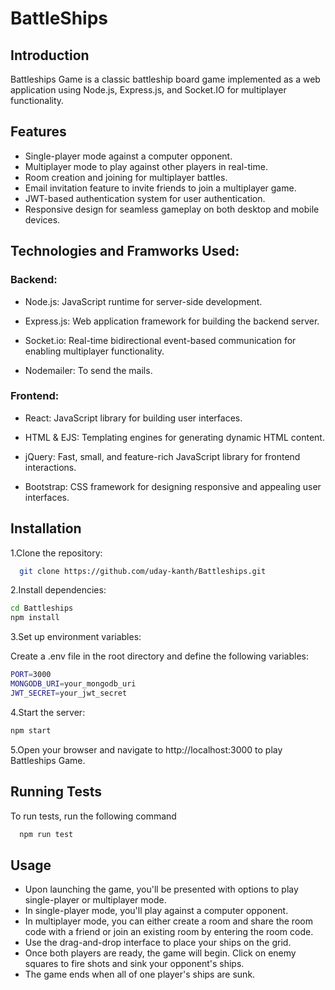 # BattleShips
## Introduction
Battleships Game is a classic battleship board game implemented as a web application using Node.js, Express.js, and Socket.IO for multiplayer functionality.

## Features
- Single-player mode against a computer opponent.
- Multiplayer mode to play against other players in real-time.
- Room creation and joining for multiplayer battles.
- Email invitation feature to invite friends to join a multiplayer game.
- JWT-based authentication system for user authentication.
- Responsive design for seamless gameplay on both desktop and mobile devices.
 

## Technologies and Framworks Used:

### Backend:

- Node.js: JavaScript runtime for server-side development.

- Express.js: Web application framework for building the backend server.

- Socket.io: Real-time bidirectional event-based communication for enabling multiplayer functionality.

- Nodemailer: To send the mails.

### Frontend:

- React: JavaScript library for building user interfaces.

- HTML & EJS: Templating engines for generating dynamic HTML content.

- jQuery: Fast, small, and feature-rich JavaScript library for frontend interactions.

- Bootstrap: CSS framework for designing responsive and appealing user interfaces.
## Installation

1.Clone the repository:

```bash
  git clone https://github.com/uday-kanth/Battleships.git

```

2.Install dependencies:


```bash
cd Battleships
npm install

```

3.Set up environment variables:

Create a .env file in the root directory and define the following variables:
    

```bash
PORT=3000
MONGODB_URI=your_mongodb_uri
JWT_SECRET=your_jwt_secret
```

4.Start the server:

```bash
npm start

```

5.Open your browser and navigate to http://localhost:3000 to play Battleships Game.

## Running Tests

To run tests, run the following command

```bash
  npm run test
```


## Usage
- Upon launching the game, you'll be presented with options to play single-player or multiplayer mode.
- In single-player mode, you'll play against a computer opponent.
- In multiplayer mode, you can either create a room and share the room code with a friend or join an existing room by entering the room code.
- Use the drag-and-drop interface to place your ships on the grid.
- Once both players are ready, the game will begin. Click on enemy squares to fire shots and sink your opponent's ships.
- The game ends when all of one player's ships are sunk.



